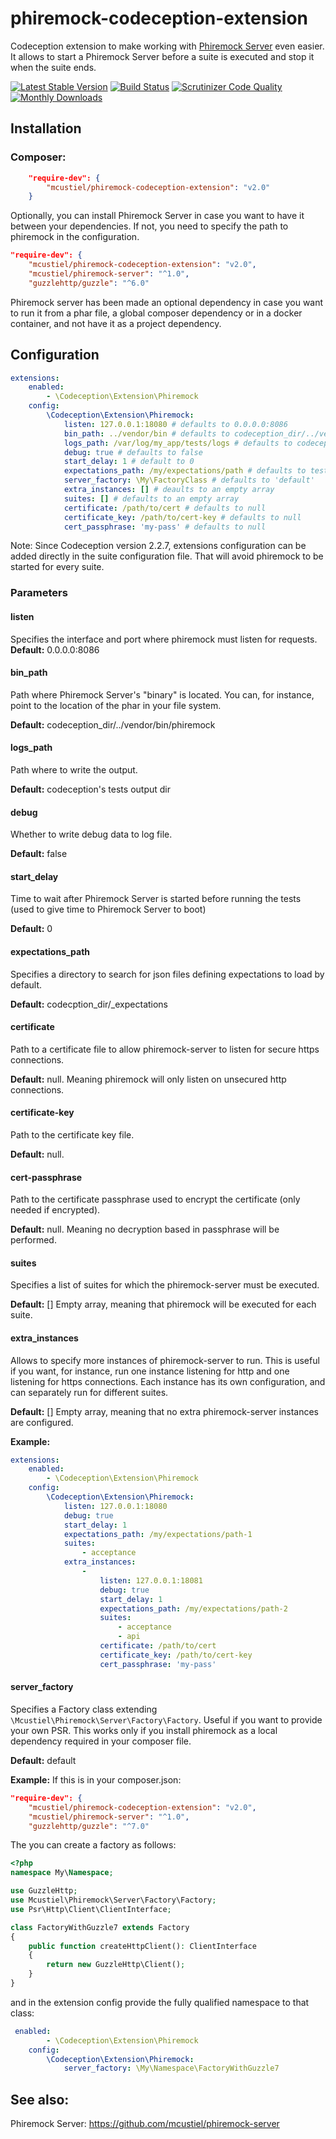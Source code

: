 # phiremock-codeception-extension
Codeception extension to make working with [Phiremock Server](https://github.com/mcustiel/phiremock-server) even easier. It allows to start a Phiremock Server before a suite is executed and stop it when the suite ends.

[![Latest Stable Version](https://poser.pugx.org/mcustiel/phiremock-codeception-extension/v/stable)](https://packagist.org/packages/mcustiel/phiremock-codeception-extension)
[![Build Status](https://scrutinizer-ci.com/g/mcustiel/phiremock-codeception-extension/badges/build.png?b=master)](https://scrutinizer-ci.com/g/mcustiel/phiremock-codeception-extension/build-status/master)
[![Scrutinizer Code Quality](https://scrutinizer-ci.com/g/mcustiel/phiremock-codeception-extension/badges/quality-score.png?b=master)](https://scrutinizer-ci.com/g/mcustiel/phiremock-codeception-extension/?branch=master)
[![Monthly Downloads](https://poser.pugx.org/mcustiel/phiremock-codeception-extension/d/monthly)](https://packagist.org/packages/mcustiel/phiremock-codeception-extension)

## Installation

### Composer:

```json
    "require-dev": {
        "mcustiel/phiremock-codeception-extension": "v2.0"
    }
```

Optionally, you can install Phiremock Server in case you want to have it between your dependencies. If not, you need to specify the path to phiremock in the configuration.

```json
"require-dev": {
    "mcustiel/phiremock-codeception-extension": "v2.0",
    "mcustiel/phiremock-server": "^1.0",
    "guzzlehttp/guzzle": "^6.0"
```

Phiremock server has been made an optional dependency in case you want to run it from a phar file, a global composer dependency or in a docker container, and not have it as a project dependency.

## Configuration

```yaml
extensions:
    enabled:
        - \Codeception\Extension\Phiremock
    config:
        \Codeception\Extension\Phiremock:
            listen: 127.0.0.1:18080 # defaults to 0.0.0.0:8086 
            bin_path: ../vendor/bin # defaults to codeception_dir/../vendor/bin 
            logs_path: /var/log/my_app/tests/logs # defaults to codeception's tests output dir
            debug: true # defaults to false
            start_delay: 1 # default to 0
            expectations_path: /my/expectations/path # defaults to tests/_expectations
            server_factory: \My\FactoryClass # defaults to 'default'
            extra_instances: [] # deaults to an empty array
            suites: [] # defaults to an empty array
            certificate: /path/to/cert # defaults to null
            certificate_key: /path/to/cert-key # defaults to null
            cert_passphrase: 'my-pass' # defaults to null
```
Note: Since Codeception version 2.2.7, extensions configuration can be added directly in the suite configuration file. That will avoid phiremock to be started for every suite. 

### Parameters

#### listen
Specifies the interface and port where phiremock must listen for requests.
**Default:** 0.0.0.0:8086

#### bin_path
Path where Phiremock Server's "binary" is located. You can, for instance, point to the location of the phar in your file system.

**Default:** codeception_dir/../vendor/bin/phiremock

#### logs_path
Path where to write the output.

**Default:** codeception's tests output dir

#### debug
Whether to write debug data to log file.

**Default:** false

#### start_delay
Time to wait after Phiremock Server is started before running the tests (used to give time to Phiremock Server to boot) 

**Default:** 0

#### expectations_path
Specifies a directory to search for json files defining expectations to load by default.

**Default:** codecption_dir/_expectations

#### certificate
Path to a certificate file to allow phiremock-server to listen for secure https connections. 

**Default:** null. Meaning phiremock will only listen on unsecured http connections.

#### certificate-key
Path to the certificate key file. 

**Default:** null. 

#### cert-passphrase
Path to the certificate passphrase used to encrypt the certificate (only needed if encrypted). 

**Default:** null. Meaning no decryption based in passphrase will be performed.

#### suites
Specifies a list of suites for which the phiremock-server must be executed.

**Default:** [] Empty array, meaning that phiremock will be executed for each suite.

#### extra_instances
Allows to specify more instances of phiremock-server to run. This is useful if you want, for instance, run one instance listening for http and one listening for https connections. Each instance has its own configuration, and can separately run for different suites.

**Default:** [] Empty array, meaning that no extra phiremock-server instances are configured.

**Example:**
```yaml
extensions:
    enabled:
        - \Codeception\Extension\Phiremock
    config:
        \Codeception\Extension\Phiremock:
            listen: 127.0.0.1:18080  
            debug: true 
            start_delay: 1
            expectations_path: /my/expectations/path-1 
            suites: 
                - acceptance
            extra_instances: 
                - 
                    listen: 127.0.0.1:18081
                    debug: true
                    start_delay: 1
                    expectations_path: /my/expectations/path-2
                    suites:
                        - acceptance
                        - api
                    certificate: /path/to/cert
                    certificate_key: /path/to/cert-key 
                    cert_passphrase: 'my-pass' 
```

#### server_factory
Specifies a Factory class extending `\Mcustiel\Phiremock\Server\Factory\Factory`. Useful if you want to provide your own PSR. This works only if you install phiremock as a local dependency required in your composer file.

**Default:** default

**Example:**
If this is in your composer.json:

```json
"require-dev": {
    "mcustiel/phiremock-codeception-extension": "v2.0",
    "mcustiel/phiremock-server": "^1.0",
    "guzzlehttp/guzzle": "^7.0"
```

The you can create a factory as follows:

```php
<?php
namespace My\Namespace;

use GuzzleHttp;
use Mcustiel\Phiremock\Server\Factory\Factory;
use Psr\Http\Client\ClientInterface;

class FactoryWithGuzzle7 extends Factory
{
    public function createHttpClient(): ClientInterface
    {
        return new GuzzleHttp\Client();
    }
}
```

and in the extension config provide the fully qualified namespace to that class:

```yaml
 enabled:
        - \Codeception\Extension\Phiremock
    config:
        \Codeception\Extension\Phiremock:
            server_factory: \My\Namespace\FactoryWithGuzzle7
```

## See also:

Phiremock Server: https://github.com/mcustiel/phiremock-server

